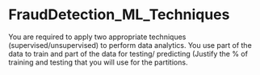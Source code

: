 # FraudDetection_ML_Techniques
You are required to apply two appropriate techniques (supervised/unsupervised) to perform data analytics. You use part of the data to train and part of the data for testing/ predicting (Justify the % of training and testing that you will use for the partitions.
